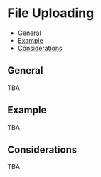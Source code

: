 # File Uploading 

- [General](#general)
- [Example](#example)
- [Considerations](#considerations)

## General
TBA

## Example
TBA

## Considerations
TBA
